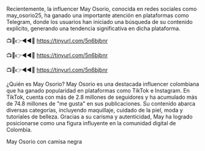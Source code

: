 Recientemente, la influencer May Osorio, conocida en redes sociales como may_osorio25, ha ganado una importante atención en plataformas como Telegram, donde los usuarios han iniciado una búsqueda de su contenido explícito, generando una tendencia significativa en dicha plataforma.

📺📱👉◄◄🔴  https://tinyurl.com/5n6bjbnr

📺📱👉◄◄🔴  https://tinyurl.com/5n6bjbnr

📺📱👉◄◄🔴  https://tinyurl.com/5n6bjbnr

¿Quién es May Osorio?
May Osorio es una destacada influencer colombiana que ha ganado popularidad en plataformas como TikTok e Instagram. En TikTok, cuenta con más de 2.8 millones de seguidores y ha acumulado más de 74.8 millones de "me gusta" en sus publicaciones. Su contenido abarca diversas categorías, incluyendo maquillaje, cuidado de la piel, moda y tutoriales de belleza. Gracias a su carisma y autenticidad, May ha logrado posicionarse como una figura influyente en la comunidad digital de Colombia.

May Osorio con camisa negra
